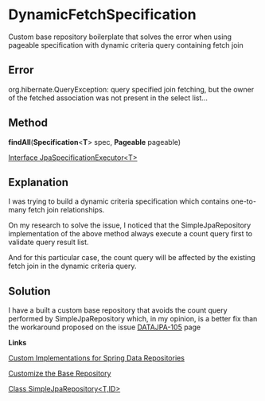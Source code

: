 # DynamicFetchSpecification

Custom base repository boilerplate that solves the error when using pageable specification with dynamic criteria query containing fetch join

## Error

org.hibernate.QueryException: query specified join fetching, but the owner of the fetched association was not present in the select list...

## Method

**findAll**(**Specification**\<**T**> spec, **Pageable** pageable)

[Interface JpaSpecificationExecutor\<T>](https://docs.spring.io/spring-data/jpa/docs/current/api/org/springframework/data/jpa/repository/JpaSpecificationExecutor.html)

## Explanation

I was trying to build a dynamic criteria specification which contains one-to-many fetch join relationships.

On my research to solve the issue, I noticed that the SimpleJpaRepository implementation of the above method always execute a count query first to validate query result list.

And for this particular case, the count query will be affected by the existing fetch join in the dynamic criteria query.

## Solution

I have a built a custom base repository that avoids the count query performed by SimpleJpaRepository which, in my opinion, is a better fix than the workaround proposed on the issue [DATAJPA-105](https://github.com/spring-projects/spring-data-jpa/issues/532) page


**Links**

[Custom Implementations for Spring Data Repositories](https://docs.spring.io/spring-data/jpa/docs/current/reference/html/#repositories.custom-implementations)

[Customize the Base Repository](https://docs.spring.io/spring-data/data-jpa/docs/current/reference/html/#repositories.customize-base-repository)

[Class SimpleJpaRepository<T,ID>](https://docs.spring.io/spring-data/jpa/docs/current/api/org/springframework/data/jpa/repository/support/SimpleJpaRepository.html)
